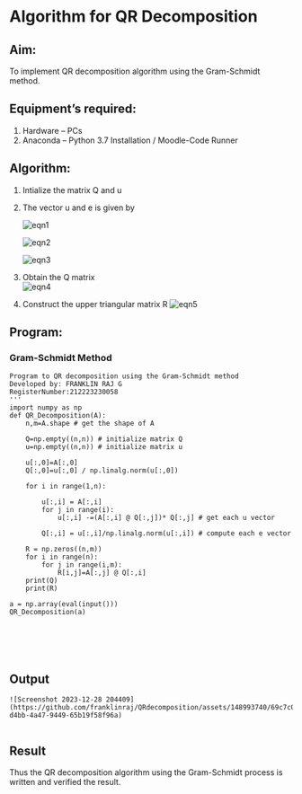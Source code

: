 # Algorithm for QR Decomposition
## Aim:
To implement QR decomposition algorithm using the Gram-Schmidt method.
## Equipment’s required:
1.	Hardware – PCs
2.	Anaconda – Python 3.7 Installation / Moodle-Code Runner
## Algorithm:
1.	Intialize the matrix Q and u
2.	The vector u and e is given by

    ![eqn1](./ex4.jpg)

    ![eqn2](./ex6.jpg)

    ![eqn3](./ex3.jpg)

3.	Obtain the Q matrix   
    ![eqn4](./ex1.jpg)
4.	Construct the upper triangular matrix R
    ![eqn5](./ex2.jpg)



## Program:
### Gram-Schmidt Method
```
Program to QR decomposition using the Gram-Schmidt method
Developed by: FRANKLIN RAJ G
RegisterNumber:212223230058 
'''
import numpy as np
def QR_Decomposition(A):
    n,m=A.shape # get the shape of A
    
    Q=np.empty((n,n)) # initialize matrix Q
    u=np.empty((n,n)) # initialize matrix u
    
    u[:,0]=A[:,0]
    Q[:,0]=u[:,0] / np.linalg.norm(u[:,0])
    
    for i in range(1,n):
        
        u[:,i] = A[:,i]
        for j in range(i):
            u[:,i] -=(A[:,i] @ Q[:,j])* Q[:,j] # get each u vector
            
        Q[:,i] = u[:,i]/np.linalg.norm(u[:,i]) # compute each e vector
        
    R = np.zeros((n,m))
    for i in range(n):
        for j in range(i,m):
            R[i,j]=A[:,j] @ Q[:,i]
    print(Q)
    print(R)

a = np.array(eval(input()))
QR_Decomposition(a)






```

## Output
```
![Screenshot 2023-12-28 204409](https://github.com/franklinraj/QRdecomposition/assets/148993740/69c7c0c3-d4bb-4a47-9449-65b19f58f96a)


```

## Result
Thus the QR decomposition algorithm using the Gram-Schmidt process is written and verified the result.
